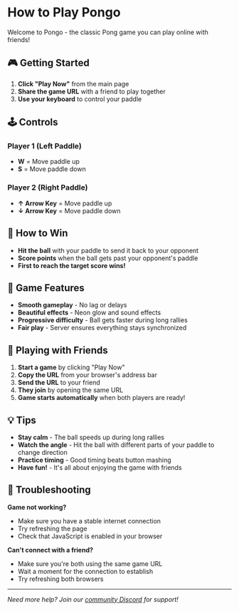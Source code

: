 # How to Play Pongo

Welcome to Pongo - the classic Pong game you can play online with friends!

## 🎮 Getting Started

1. **Click "Play Now"** from the main page
2. **Share the game URL** with a friend to play together
3. **Use your keyboard** to control your paddle

## 🕹️ Controls

### Player 1 (Left Paddle)
- **W** = Move paddle up
- **S** = Move paddle down

### Player 2 (Right Paddle)  
- **↑ Arrow Key** = Move paddle up
- **↓ Arrow Key** = Move paddle down

## 🎯 How to Win

- **Hit the ball** with your paddle to send it back to your opponent
- **Score points** when the ball gets past your opponent's paddle
- **First to reach the target score wins!**

## 🎨 Game Features

- **Smooth gameplay** - No lag or delays
- **Beautiful effects** - Neon glow and sound effects
- **Progressive difficulty** - Ball gets faster during long rallies
- **Fair play** - Server ensures everything stays synchronized

## 🤝 Playing with Friends

1. **Start a game** by clicking "Play Now"
2. **Copy the URL** from your browser's address bar
3. **Send the URL** to your friend
4. **They join** by opening the same URL
5. **Game starts automatically** when both players are ready!

## 💡 Tips

- **Stay calm** - The ball speeds up during long rallies
- **Watch the angle** - Hit the ball with different parts of your paddle to change direction
- **Practice timing** - Good timing beats button mashing
- **Have fun!** - It's all about enjoying the game with friends

## 🔧 Troubleshooting

**Game not working?**
- Make sure you have a stable internet connection
- Try refreshing the page
- Check that JavaScript is enabled in your browser

**Can't connect with a friend?**
- Make sure you're both using the same game URL
- Wait a moment for the connection to establish
- Try refreshing both browsers

---

*Need more help? Join our [community Discord](https://discord.com/invite/GqS9CstffK) for support!*
